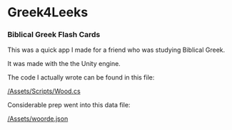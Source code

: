 # Greek4Leeks
### Biblical Greek Flash Cards

This was a quick app I made for a friend who was studying Biblical Greek.

It was made with the the Unity engine. 

The code I actually wrote can be found in this file:

[/Assets/Scripts/Wood.cs](https://github.com/BoksBurger/greek-4-leeks/blob/e53bffc14b2ef3e10fa9ab4e7b8a47628f6c7660/Assets/Scripts/Woord.cs)

Considerable prep went into this data file:

[/Assets/woorde.json](https://github.com/BoksBurger/greek-4-leeks/blob/c3a3dc7523c33d1202a3cf14bb5925256a90fbc9/Assets/woorde.json)
